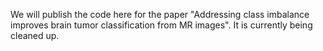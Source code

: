 We will publish the code here for the paper "Addressing class imbalance improves brain tumor classification from MR images". It is currently being cleaned up.
